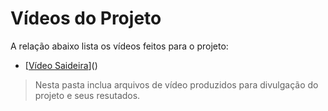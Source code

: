 # Vídeos do Projeto
A relação abaixo lista os vídeos feitos para o projeto:
 - [[Vídeo Saideira](https://www.youtube.com/watch?v=BPAqZVY_-yM)]()

> Nesta pasta inclua arquivos de vídeo produzidos para divulgação do 
> projeto e seus resutados.
